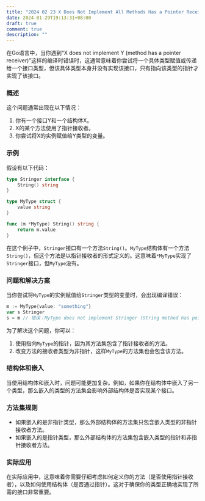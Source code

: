 ```yaml
---
title: "2024 02 23 X Does Not Implement All Methods Has a Pointer Receiver in Golang"
date: 2024-01-29T19:13:31+08:00
draft: true
comment: true
description: ""
---
```


在Go语言中，当你遇到“X does not implement Y (method has a pointer receiver)”这样的编译时错误时，这通常意味着你尝试将一个具体类型赋值或传递给一个接口类型，但该具体类型本身并没有实现该接口，只有指向该类型的指针才实现了该接口。

### 概述

这个问题通常出现在以下情况：

1. 你有一个接口Y和一个结构体X。
2. X的某个方法使用了指针接收者。
3. 你尝试将X的实例赋值给Y类型的变量。

### 示例

假设有以下代码：

```go
type Stringer interface {
    String() string
}

type MyType struct {
    value string
}

func (m *MyType) String() string {
    return m.value
}
```

在这个例子中，`Stringer`接口有一个方法`String()`。`MyType`结构体有一个方法`String()`，但这个方法是以指针接收者的形式定义的。这意味着`*MyType`实现了`Stringer`接口，但`MyType`没有。

### 问题和解决方案

当你尝试将`MyType`的实例赋值给`Stringer`类型的变量时，会出现编译错误：

```go
m := MyType{value: "something"}
var s Stringer
s = m // 错误：MyType does not implement Stringer (String method has pointer receiver)
```

为了解决这个问题，你可以：

1. 使用指向`MyType`的指针，因为其方法集包含了指针接收者的方法。
2. 改变方法的接收者类型为非指针，这样`MyType`的方法集也会包含该方法。

### 结构体和嵌入

当使用结构体和嵌入时，问题可能更加复杂。例如，如果你在结构体中嵌入了另一个类型，那么嵌入的类型的方法集会影响外部结构体是否实现某个接口。

### 方法集规则

- 如果嵌入的是非指针类型，那么外部结构体的方法集只包含嵌入类型的非指针接收者方法。
- 如果嵌入的是指针类型，那么外部结构体的方法集包含嵌入类型的指针和非指针接收者方法。

### 实际应用

在实际应用中，这意味着你需要仔细考虑如何定义你的方法（是否使用指针接收者），以及如何使用结构体（是否通过指针）。这对于确保你的类型正确地实现了所需的接口非常重要。
